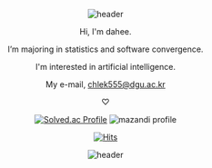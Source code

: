 <div align = center>
    
  ![header](https://capsule-render.vercel.app/api?type=Waving&color=0:DDA0DD,50:20B2AA,100:FFEBCD&height=80&section=header&text=&fontSize=30)
  
  
  
Hi, I'm dahee. 
    
I’m majoring in statistics and software convergence. 
    
I'm interested in artificial intelligence.  
    
My e-mail, chlek555@dgu.ac.kr 
    
♡
    
    
[![Solved.ac Profile](http://mazassumnida.wtf/api/generate_badge?boj=chlek555)](https://solved.ac/chlek555) ![mazandi profile](http://mazandi.herokuapp.com/api?handle=chlek555&theme=dark)
  
    
[![Hits](https://hits.seeyoufarm.com/api/count/incr/badge.svg?url=https%3A%2F%2Fgithub.com%2Fdaheeda&count_bg=%23FFB6C1&title_bg=%23000000&icon=github.svg&icon_color=%23FFB6C1&title=HITS&edge_flat=false)](https://hits.seeyoufarm.com)

    
![header](https://capsule-render.vercel.app/api?type=Waving&color=0:DDA0DD,50:20B2AA,100:FFEBCD&height=80&section=header&text=&fontSize=30)
  
  
